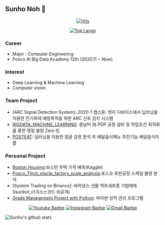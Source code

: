 ﻿## Sunho Noh 👋

  <div align=center>

  [![Hits](https://hits.seeyoufarm.com/api/count/incr/badge.svg?url=https%3A%2F%2Fgithub.com%2Fnsh6547)](https://hits.seeyoufarm.com)
  
  </div>
  
  
  <div align=center>
  
  [![Top Langs](https://github-readme-stats.vercel.app/api/top-langs/?username=nsh6547&layout=compact)](https://github.com/anuraghazra/github-readme-stats)
  
  </div>

### Career
* Major : Computer Engineering
* Posco AI Big Data Academy 12th (2020.11 ~ Now)


### Interest
- Deep Learning & Machine Learning
- Computer vision

### Team Project
- [ARC Signal Detection System]: 2020-1 캡스톤: 엣지 디바이스에서 딥러닝을 이용한 전기화재 예방목적을 위한 ARC 신호 감지 시스템
- [BIGDATA_MACHINE_LEARNING](https://github.com/nsh6547/POSCO_BigdataProject_PDP-ProcessImprovement): 중남미 向 PDP 공정 설비 및 작업조건 최적화를 통한 명점 불량 Zero 化
- [POSTEAT](https://github.com/nsh6547/POSTEAT-delivery-app): 딥러닝을 이용한 얼굴 감정 분석 후 배달음식메뉴 추천기능 배달음식어플

### Personal Project
- [Boston Housing](https://github.com/nsh6547/POSCO_BigdataProject_PDP-ProcessImprovement):보스턴 주택 가격 예측(Kaggle)
- [Posco_Thick_placte_factory_scale_analysis](https://github.com/nsh6547/Posco_Thick-plate-factory_scale_bad):포스코 후판공장 스케일 불량 분석
- [System Trading on Binance]: 바이낸스 선물 역추세추종 기법매매 Ssunbot_v1.1(소스코드 비공개)
- [Grade Management Project with Python](https://github.com/nsh6547/POSTECH_Grade_Management_Project): 파이썬 성적 관리 프로그램




<div align=center>

[![Youtube Badge](https://img.shields.io/badge/Youtube-ff0000?style=flat-square&logo=youtube&link=https://www.youtube.com/channel/UCSqTyzqkV8qCR8atX8lf9aA)](https://www.youtube.com/channel/UCSqTyzqkV8qCR8atX8lf9aA) 
[![Instagram Badge](https://img.shields.io/badge/-Instagram-dd2a7b?style=flat-square&logo=instagram&logoColor=white&link=https://www.instagram.com/line._.ho/)](https://www.instagram.com/line._.ho/) 
[![Gmail Badge](https://img.shields.io/badge/-Gmail-d14836?style=flat-square&logo=Gmail&logoColor=white&link=mailto:nsh6547@gmail.com)](mailto:nsh6547@gmail.com)
</div>

![Sunho's github stats](https://github-readme-stats.vercel.app/api?username=nsh6547&show_icons=true&hide_border=true)


